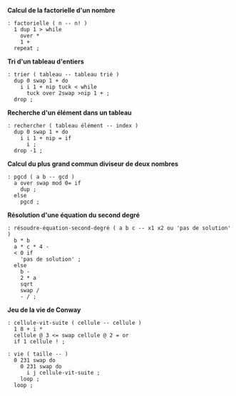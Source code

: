 **Calcul de la factorielle d'un nombre**

```forth
: factorielle ( n -- n! )
  1 dup 1 > while
    over *
    1 +
  repeat ;
```

**Tri d'un tableau d'entiers**

```forth
: trier ( tableau -- tableau trié )
  dup 0 swap 1 + do
    i i 1 + nip tuck < while
      tuck over 2swap >nip 1 + ;
  drop ;
```

**Recherche d'un élément dans un tableau**

```forth
: rechercher ( tableau élément -- index )
  dup 0 swap 1 + do
    i i 1 + nip = if
      i ;
  drop -1 ;
```

**Calcul du plus grand commun diviseur de deux nombres**

```forth
: pgcd ( a b -- gcd )
  a over swap mod 0= if
    dup ;
  else
    pgcd ;
```

**Résolution d'une équation du second degré**

```forth
: résoudre-équation-second-degré ( a b c -- x1 x2 ou 'pas de solution' )
  b * b
  a * c * 4 -
  < 0 if
    'pas de solution' ;
  else
    b -
    2 * a
    sqrt
    swap /
    - / ;
```

**Jeu de la vie de Conway**

```forth
: cellule-vit-suite ( cellule -- cellule )
  1 8 + i *
  cellule @ 3 <= swap cellule @ 2 = or
  if 1 cellule ! ;

: vie ( taille -- )
  0 231 swap do
    0 231 swap do
      i j cellule-vit-suite ;
    loop ;
  loop ;
```